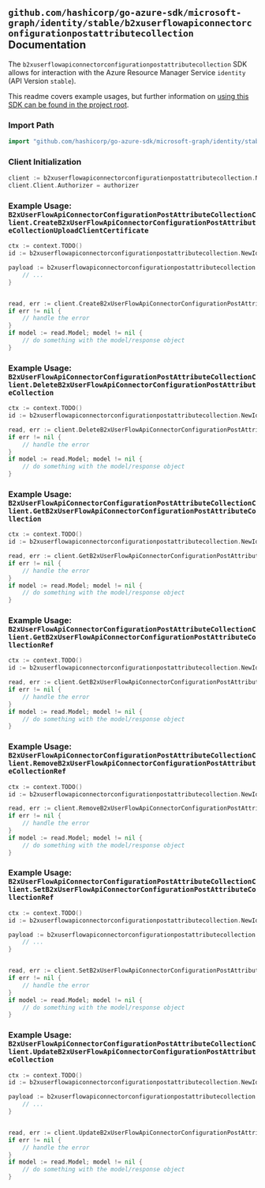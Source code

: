 
## `github.com/hashicorp/go-azure-sdk/microsoft-graph/identity/stable/b2xuserflowapiconnectorconfigurationpostattributecollection` Documentation

The `b2xuserflowapiconnectorconfigurationpostattributecollection` SDK allows for interaction with the Azure Resource Manager Service `identity` (API Version `stable`).

This readme covers example usages, but further information on [using this SDK can be found in the project root](https://github.com/hashicorp/go-azure-sdk/tree/main/docs).

### Import Path

```go
import "github.com/hashicorp/go-azure-sdk/microsoft-graph/identity/stable/b2xuserflowapiconnectorconfigurationpostattributecollection"
```


### Client Initialization

```go
client := b2xuserflowapiconnectorconfigurationpostattributecollection.NewB2xUserFlowApiConnectorConfigurationPostAttributeCollectionClientWithBaseURI("https://management.azure.com")
client.Client.Authorizer = authorizer
```


### Example Usage: `B2xUserFlowApiConnectorConfigurationPostAttributeCollectionClient.CreateB2xUserFlowApiConnectorConfigurationPostAttributeCollectionUploadClientCertificate`

```go
ctx := context.TODO()
id := b2xuserflowapiconnectorconfigurationpostattributecollection.NewIdentityB2xUserFlowID("b2xIdentityUserFlowIdValue")

payload := b2xuserflowapiconnectorconfigurationpostattributecollection.CreateB2xUserFlowApiConnectorConfigurationPostAttributeCollectionUploadClientCertificateRequest{
	// ...
}


read, err := client.CreateB2xUserFlowApiConnectorConfigurationPostAttributeCollectionUploadClientCertificate(ctx, id, payload)
if err != nil {
	// handle the error
}
if model := read.Model; model != nil {
	// do something with the model/response object
}
```


### Example Usage: `B2xUserFlowApiConnectorConfigurationPostAttributeCollectionClient.DeleteB2xUserFlowApiConnectorConfigurationPostAttributeCollection`

```go
ctx := context.TODO()
id := b2xuserflowapiconnectorconfigurationpostattributecollection.NewIdentityB2xUserFlowID("b2xIdentityUserFlowIdValue")

read, err := client.DeleteB2xUserFlowApiConnectorConfigurationPostAttributeCollection(ctx, id, b2xuserflowapiconnectorconfigurationpostattributecollection.DefaultDeleteB2xUserFlowApiConnectorConfigurationPostAttributeCollectionOperationOptions())
if err != nil {
	// handle the error
}
if model := read.Model; model != nil {
	// do something with the model/response object
}
```


### Example Usage: `B2xUserFlowApiConnectorConfigurationPostAttributeCollectionClient.GetB2xUserFlowApiConnectorConfigurationPostAttributeCollection`

```go
ctx := context.TODO()
id := b2xuserflowapiconnectorconfigurationpostattributecollection.NewIdentityB2xUserFlowID("b2xIdentityUserFlowIdValue")

read, err := client.GetB2xUserFlowApiConnectorConfigurationPostAttributeCollection(ctx, id, b2xuserflowapiconnectorconfigurationpostattributecollection.DefaultGetB2xUserFlowApiConnectorConfigurationPostAttributeCollectionOperationOptions())
if err != nil {
	// handle the error
}
if model := read.Model; model != nil {
	// do something with the model/response object
}
```


### Example Usage: `B2xUserFlowApiConnectorConfigurationPostAttributeCollectionClient.GetB2xUserFlowApiConnectorConfigurationPostAttributeCollectionRef`

```go
ctx := context.TODO()
id := b2xuserflowapiconnectorconfigurationpostattributecollection.NewIdentityB2xUserFlowID("b2xIdentityUserFlowIdValue")

read, err := client.GetB2xUserFlowApiConnectorConfigurationPostAttributeCollectionRef(ctx, id)
if err != nil {
	// handle the error
}
if model := read.Model; model != nil {
	// do something with the model/response object
}
```


### Example Usage: `B2xUserFlowApiConnectorConfigurationPostAttributeCollectionClient.RemoveB2xUserFlowApiConnectorConfigurationPostAttributeCollectionRef`

```go
ctx := context.TODO()
id := b2xuserflowapiconnectorconfigurationpostattributecollection.NewIdentityB2xUserFlowID("b2xIdentityUserFlowIdValue")

read, err := client.RemoveB2xUserFlowApiConnectorConfigurationPostAttributeCollectionRef(ctx, id, b2xuserflowapiconnectorconfigurationpostattributecollection.DefaultRemoveB2xUserFlowApiConnectorConfigurationPostAttributeCollectionRefOperationOptions())
if err != nil {
	// handle the error
}
if model := read.Model; model != nil {
	// do something with the model/response object
}
```


### Example Usage: `B2xUserFlowApiConnectorConfigurationPostAttributeCollectionClient.SetB2xUserFlowApiConnectorConfigurationPostAttributeCollectionRef`

```go
ctx := context.TODO()
id := b2xuserflowapiconnectorconfigurationpostattributecollection.NewIdentityB2xUserFlowID("b2xIdentityUserFlowIdValue")

payload := b2xuserflowapiconnectorconfigurationpostattributecollection.ReferenceUpdate{
	// ...
}


read, err := client.SetB2xUserFlowApiConnectorConfigurationPostAttributeCollectionRef(ctx, id, payload)
if err != nil {
	// handle the error
}
if model := read.Model; model != nil {
	// do something with the model/response object
}
```


### Example Usage: `B2xUserFlowApiConnectorConfigurationPostAttributeCollectionClient.UpdateB2xUserFlowApiConnectorConfigurationPostAttributeCollection`

```go
ctx := context.TODO()
id := b2xuserflowapiconnectorconfigurationpostattributecollection.NewIdentityB2xUserFlowID("b2xIdentityUserFlowIdValue")

payload := b2xuserflowapiconnectorconfigurationpostattributecollection.IdentityApiConnector{
	// ...
}


read, err := client.UpdateB2xUserFlowApiConnectorConfigurationPostAttributeCollection(ctx, id, payload)
if err != nil {
	// handle the error
}
if model := read.Model; model != nil {
	// do something with the model/response object
}
```
